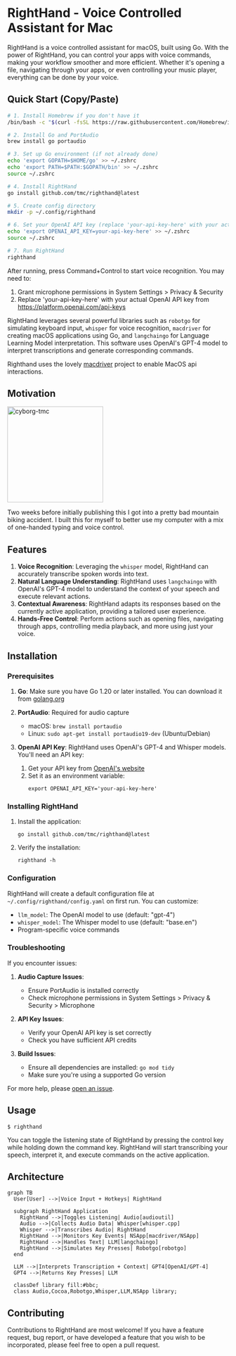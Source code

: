 # RightHand - Voice Controlled Assistant for Mac

RightHand is a voice controlled assistant for macOS, built using Go. With the power of RightHand, you can control your apps with voice commands, making your workflow smoother and more efficient. Whether it's opening a file, navigating through your apps, or even controlling your music player, everything can be done by your voice.

## Quick Start (Copy/Paste)

```bash
# 1. Install Homebrew if you don't have it
/bin/bash -c "$(curl -fsSL https://raw.githubusercontent.com/Homebrew/install/HEAD/install.sh)"

# 2. Install Go and PortAudio
brew install go portaudio

# 3. Set up Go environment (if not already done)
echo 'export GOPATH=$HOME/go' >> ~/.zshrc
echo 'export PATH=$PATH:$GOPATH/bin' >> ~/.zshrc
source ~/.zshrc

# 4. Install RightHand
go install github.com/tmc/righthand@latest

# 5. Create config directory
mkdir -p ~/.config/righthand

# 6. Set your OpenAI API key (replace 'your-api-key-here' with your actual key)
echo 'export OPENAI_API_KEY=your-api-key-here' >> ~/.zshrc
source ~/.zshrc

# 7. Run RightHand
righthand
```

After running, press Command+Control to start voice recognition. You may need to:
1. Grant microphone permissions in System Settings > Privacy & Security
2. Replace 'your-api-key-here' with your actual OpenAI API key from https://platform.openai.com/api-keys

RightHand leverages several powerful libraries such as `robotgo` for simulating keyboard input, `whisper` for voice recognition, `macdriver` for creating macOS applications using Go, and `langchaingo` for Language Learning Model interpretation. This software uses OpenAI's GPT-4 model to interpret transcriptions and generate corresponding commands.

Righthand uses the lovely [macdriver](https://github.com/progrium/macdriver) project to enable MacOS api interactions.

## Motivation

<img width="218" alt="cyborg-tmc" src="https://github.com/tmc/righthand/assets/3977/5ac06331-48fc-4f53-8f0c-e1bfef000af8">

Two weeks before initially publishing this I got into a pretty bad mountain biking accident. I built this for myself to better use my computer with a mix of one-handed typing and voice control.

## Features

1. **Voice Recognition**: Leveraging the `whisper` model, RightHand can accurately transcribe spoken words into text.
2. **Natural Language Understanding**: RightHand uses `langchaingo` with OpenAI's GPT-4 model to understand the context of your speech and execute relevant actions.
3. **Contextual Awareness**: RightHand adapts its responses based on the currently active application, providing a tailored user experience.
4. **Hands-Free Control**: Perform actions such as opening files, navigating through apps, controlling media playback, and more using just your voice.

## Installation

### Prerequisites

1. **Go**: Make sure you have Go 1.20 or later installed. You can download it from [golang.org](https://golang.org/dl/)

2. **PortAudio**: Required for audio capture
   - macOS: `brew install portaudio`
   - Linux: `sudo apt-get install portaudio19-dev` (Ubuntu/Debian)

3. **OpenAI API Key**: RightHand uses OpenAI's GPT-4 and Whisper models. You'll need an API key:
   1. Get your API key from [OpenAI's website](https://platform.openai.com/api-keys)
   2. Set it as an environment variable:
      ```shell
      export OPENAI_API_KEY='your-api-key-here'
      ```

### Installing RightHand

1. Install the application:
   ```shell
   go install github.com/tmc/righthand@latest
   ```

2. Verify the installation:
   ```shell
   righthand -h
   ```

### Configuration

RightHand will create a default configuration file at `~/.config/righthand/config.yaml` on first run. You can customize:

- `llm_model`: The OpenAI model to use (default: "gpt-4")
- `whisper_model`: The Whisper model to use (default: "base.en")
- Program-specific voice commands

### Troubleshooting

If you encounter issues:

1. **Audio Capture Issues**:
   - Ensure PortAudio is installed correctly
   - Check microphone permissions in System Settings > Privacy & Security > Microphone

2. **API Key Issues**:
   - Verify your OpenAI API key is set correctly
   - Check you have sufficient API credits

3. **Build Issues**:
   - Ensure all dependencies are installed: `go mod tidy`
   - Make sure you're using a supported Go version

For more help, please [open an issue](https://github.com/tmc/righthand/issues).

## Usage

```shell
$ righthand
```

You can toggle the listening state of RightHand by pressing the control key while holding down the command key. RightHand will start transcribing your speech, interpret it, and execute commands on the active application.

## Architecture

```mermaid
graph TB
  User[User] -->|Voice Input + Hotkeys| RightHand

  subgraph RightHand Application
    RightHand -->|Toggles Listening| Audio[audioutil]
    Audio -->|Collects Audio Data| Whisper[whisper.cpp]
    Whisper -->|Transcribes Audio| RightHand
    RightHand -->|Monitors Key Events| NSApp[macdriver/NSApp]
    RightHand -->|Handles Text| LLM[langchaingo]
    RightHand -->|Simulates Key Presses| Robotgo[robotgo]
  end

  LLM -->|Interprets Transcription + Context| GPT4[OpenAI/GPT-4]
  GPT4 -->|Returns Key Presses| LLM

  classDef library fill:#bbc;
  class Audio,Cocoa,Robotgo,Whisper,LLM,NSApp library;
```

## Contributing

Contributions to RightHand are most welcome! If you have a feature request, bug report, or have developed a feature that you wish to be incorporated, please feel free to open a pull request.

